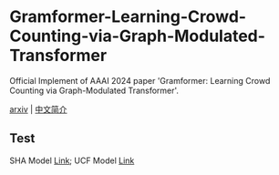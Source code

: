 # Gramformer-Learning-Crowd-Counting-via-Graph-Modulated-Transformer
Official Implement of AAAI 2024 paper 'Gramformer: Learning Crowd Counting via Graph-Modulated Transformer'.

[arxiv](https://arxiv.org/abs/2401.03870.pdf) | [中文简介](https://mp.weixin.qq.com/s/cm8VZ4pPvhdD5Qqryz3rOA)

## Test
SHA Model [Link](https://drive.google.com/file/d/1XSRsnzoZndsCEOKy-hEIsLsmnAmICyIa/view?usp=sharing); UCF Model [Link](https://drive.google.com/file/d/1vHXyxaPD2toRywHGHXIzPP-FggxIlvJ8/view?usp=sharing)
